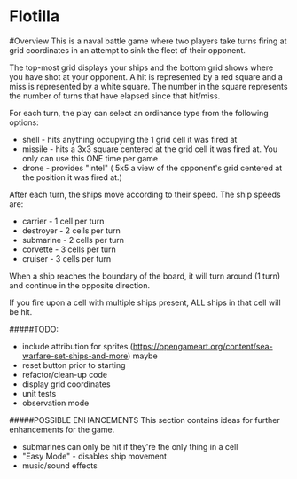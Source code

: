 Flotilla
====

#Overview
This is a naval battle game where two players take turns firing at grid coordinates in an attempt to sink the fleet of their opponent.

The top-most grid displays your ships and the bottom grid shows where you have shot at your opponent. A hit is represented by 
a red square and a miss is represented by a white square. The number in the square represents the number of turns that have
elapsed since that hit/miss.

For each turn, the play can select an ordinance type from the following options:
* shell - hits anything occupying the 1 grid cell it was fired at 
* missile - hits a 3x3 square centered at the grid cell it was fired at. You only can use this ONE time per game
* drone - provides "intel" ( 5x5 a view of the opponent's grid centered at the position it was fired at.)

After each turn, the ships move according to their speed. The ship speeds are:
* carrier - 1 cell per turn
* destroyer - 2 cells per turn
* submarine - 2 cells per turn
* corvette - 3 cells per turn
* cruiser - 3 cells per turn

When a ship reaches the boundary of the board, it will turn around (1 turn) and continue in the opposite direction.

If you fire upon a cell with multiple ships present, ALL ships in that cell will be hit.


#####TODO:
* include attribution for sprites (https://opengameart.org/content/sea-warfare-set-ships-and-more) maybe
* reset button prior to starting
* refactor/clean-up code
* display grid coordinates
* unit tests
* observation mode

#####POSSIBLE ENHANCEMENTS
This section contains ideas for further enhancements for the game. 
* submarines can only be hit if they're the only thing in a cell
* "Easy Mode" - disables ship movement
* music/sound effects


